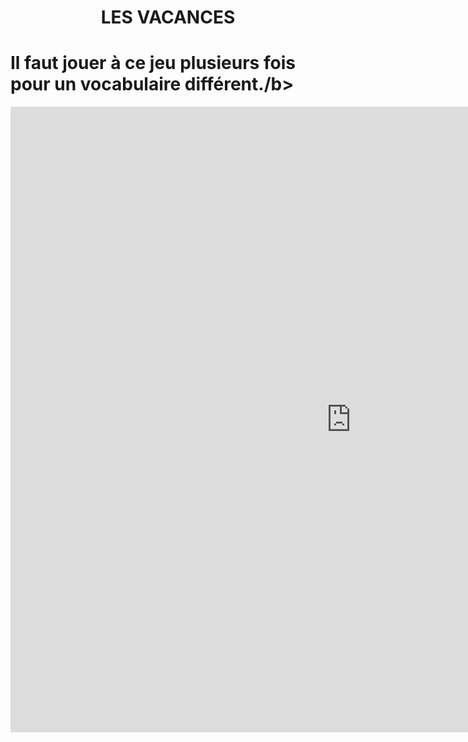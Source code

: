 <h1 align="center">
  <b style="color:dark green;">LES VACANCES</b><br>
</h1>

<h1 align="left">
  <b style="color:dark green;">Il faut jouer à ce jeu plusieurs fois pour un vocabulaire différent./b><br>
</h1>
<iframe src="https://h5p.org/h5p/embed/405248" width="1090" height="1001" frameborder="0" allowfullscreen="allowfullscreen"></iframe><script src="https://h5p.org/sites/all/modules/h5p/library/js/h5p-resizer.js" charset="UTF-8"></script>

